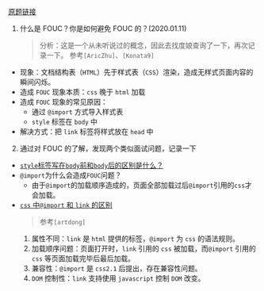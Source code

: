 [原题链接](https://github.com/haizlin/fe-interview/issues/59)

1. 什么是 FOUC？你是如何避免 FOUC 的？(2020.01.11)
   > 分析：这是一个从未听说过的概念，因此去找度娘查询了一下，再次记录一下。
   > 参考`[AricZhu]`、`[Konata9]`

- 现象：文档结构表（`HTML`）先于样式表（`CSS`）渲染，造成无样式页面内容的瞬间闪烁。
- 造成 `FOUC` 现象本质：`css` 晚于 `html` 加载
- 造成 `FOUC` 现象的常见原因：
  - 通过 `@import` 方式导入样式表
  - `style` 标签在 `body` 中
- 解决方式：把 `link` 标签将样式放在 `head` 中

2. 通过对 FOUC 的了解，发现两个类似面试问题，记录一下

- [`style`标签写在`body`前和`body`后的区别是什么？](https://github.com/haizlin/fe-interview/issues/47)
- `@import`为什么会造成`FOUC`问题？
  - 由于`@import`的加载顺序造成的，页面全部加载过后`@import`引用的`css`才会加载。
- [`css` 中`@import` 和 `link` 的区别](https://github.com/daily-interview/fe-interview/issues/26)
  > 参考`[artdong]`
  1. 属性不同：`link` 是 `html` 提供的标签，`@import` 为 `css` 的语法规则。
  2. 加载顺序问题：页面打开时，`link` 引用的 `css` 被加载，而`@import` 引用的 `css` 等页面加载完毕后最后加载。
  3. 兼容性：`@import` 是 `css2.1` 后提出，存在兼容性问题。
  4. `DOM` 控制性：`link` 支持使用 `javascript` 控制 `DOM` 改变。
